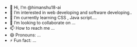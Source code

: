 - 👋 Hi, I’m @himanshu18-ai
- 👀 I’m interested in web developing and software developing..
- 🌱 I’m currently learning CSS , Java script....
- 💞️ I’m looking to collaborate on ...
- 📫 How to reach me ...
- 😄 Pronouns: ...
- ⚡ Fun fact: ...

<!---
himanshu18-ai/himanshu18-ai is a ✨ special ✨ repository because its `README.md` (this file) appears on your GitHub profile.
You can click the Preview link to take a look at your changes.
--->
